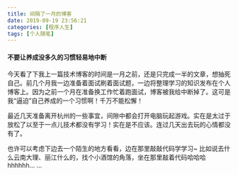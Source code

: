 ```yaml
---
title: 间隔了一月的博客
date: 2019-09-19 23:56:21
categories: [程序人生]
tags: [个人随笔]
---
```


#### 不要让养成没多久的习惯轻易地中断



今天看了下我上一篇技术博客的时间是一月之前，还是只完成一半的文章，想抽死自己。前几个月我一边准备着面试刷着面试题，一边将整理学习的知识发布在个人博客上。因为之前一个月在准备换工作忙着跑面试，博客被我给中断掉了。这可是我“逼迫”自己养成的一个习惯啊！千万不能松懈！

最近几天准备离开杭州的一些事宜，间隙中都会打开电脑玩起游戏。实在是太过于放松了以至于一点儿技术都没有学习！实在是不应该。连过几天出去玩的心情都没有了。

也许可以考虑下边去一个陌生的地方看看，边在那里敲敲代码学学习~ 比如说去什么云南大理、丽江什么的，找个小酒馆的角落，坐在那里敲着代码哈哈哈 hhhhhh... ...